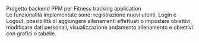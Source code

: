 Progetto backend PPM per Fitness tracking application                                                                                                                                                              
Le funzionalità implementate sono: registrazione nuovi utenti, Login e Logout, possibilità di aggiungere allenamenti effettuati o impostare obiettivi, modificare dati personali, visualizzazione andamento allenamento e obiettivi con grafici o tabelle.
